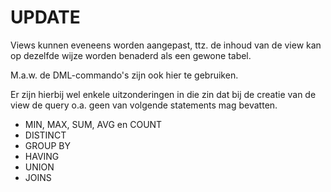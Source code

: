 # UPDATE

Views kunnen eveneens worden aangepast, ttz. de inhoud van de view kan op dezelfde wijze worden benaderd als een gewone tabel.

M.a.w. de DML-commando's zijn ook hier te gebruiken.

Er zijn hierbij wel enkele uitzonderingen in die zin dat bij de creatie van de view de query o.a. geen van volgende statements mag bevatten.

* MIN, MAX, SUM, AVG en COUNT
* DISTINCT
* GROUP BY
* HAVING
* UNION
* JOINS



